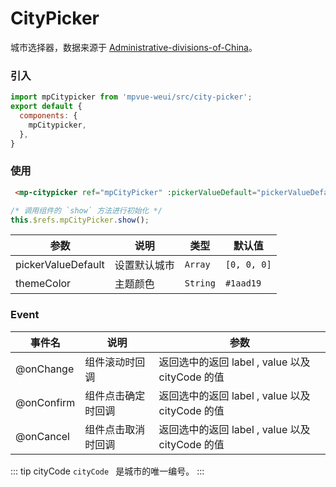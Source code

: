 # CityPicker

城市选择器，数据来源于 [Administrative-divisions-of-China](https://github.com/modood/Administrative-divisions-of-China)。

<imgPreview imgUrl="/assets/city-picker.png"/>

### 引入

``` js
import mpCitypicker from 'mpvue-weui/src/city-picker';
export default {
  components: {
    mpCitypicker,
  },
}
```

### 使用

``` html
 <mp-citypicker ref="mpCityPicker" :pickerValueDefault="pickerValueDefault" @onChange="onChange" @onCancel="onCancel" @onConfirm="onConfirm"></mp-citypicker>
```

```js
/* 调用组件的 `show` 方法进行初始化 */
this.$refs.mpCityPicker.show();
```

| 参数 | 说明 | 类型 | 默认值 |
|-----------|-----------|-----------|-------------|
| pickerValueDefault | 设置默认城市  | `Array` | `[0, 0, 0]` |
| themeColor | 主题颜色  | `String` | `#1aad19` |

### Event

| 事件名 | 说明 | 参数 |
|-----------|-----------|-----------|
| @onChange | 组件滚动时回调 | 返回选中的返回 label , value 以及 cityCode 的值 |
| @onConfirm | 组件点击确定时回调 | 返回选中的返回 label , value 以及 cityCode 的值 |
| @onCancel | 组件点击取消时回调 | 返回选中的返回 label , value 以及 cityCode 的值 |

::: tip cityCode
`cityCode ` 是城市的唯一编号。
:::